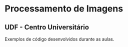 # Processamento de Imagens

## UDF - Centro Universitário

Exemplos de código desenvolvidos durante as aulas.
